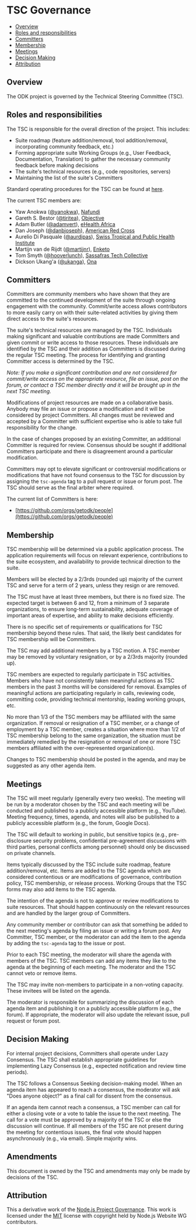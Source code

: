 # TSC Governance

* [Overview](#overview)
* [Roles and responsibilities](#roles-and-responsibilities)
* [Committers](#committers)
* [Membership](#membership)
* [Meetings](#meetings)
* [Decision Making](#decision-making)
* [Attribution](#attribution)

## <a name="overview"></a>Overview

The ODK project is governed by the Technical Steering Committee (TSC).

## <a name="roles-and-responsibilities"></a>Roles and responsibilities

The TSC is responsible for the overall direction of the project. This includes:
* Suite roadmap (feature addition/removal, tool addition/removal, incorporating community feedback, etc.)
* Forming appropriate suite Working Groups (e.g., User Feedback, Documentation, Translation) to gather the necessary community feedback before making decisions
* The suite's technical resources (e.g., code repositories, servers)
* Maintaining the list of the suite's Committers

Standard operating procedures for the TSC can be found at [here](https://github.com/getodk/governance/blob/master/STANDARD-OPERATING-PROCEDURES.md).

The current TSC members are:
* Yaw Anokwa ([@yanokwa](https://github.com/yanokwa)), [Nafundi](http://nafundi.com/)
* Gareth S. Bestor ([@tiritea](https://github.com/tiritea)), [Objective](https://www.objective.com/)
* Adam Butler ([@adamvert](https://github.com/adamvert)), [eHealth Africa](https://www.ehealthafrica.org/)
* Dan Joseph ([@danbjoseph](https://github.com/danbjoseph)), [American Red Cross](https://www.redcross.org/)
* Aurelio Di Pasquale ([@aurdipas](https://github.com/aurdipas)), [Swiss Tropical and Public Health Institute](https://www.swisstph.ch)
* Martijn van de Rijdt ([@martijnr](https://github.com/martijnr)), [Enketo](http://enketo.org)
* Tom Smyth ([@hooverlunch](https://github.com/hooverlunch)), [Sassafras Tech Collective](http://sassafras.coop/)
* Dickson Ukang'a ([@ukanga](https://github.com/ukanga)), [Ona](https://ona.io/)

## <a name="committers"></a>Committers

Committers are community members who have shown that they are committed to the continued development of the suite through ongoing engagement with the community. Commit/write access allows contributors to more easily carry on with their suite-related activities by giving them direct access to the suite's resources.

The suite's technical resources are managed by the TSC. Individuals making significant and valuable contributions are made Committers and given commit or write access to those resources. These individuals are identified by the TSC and their addition as Committers is discussed during the regular TSC meeting. The process for identifying and granting Committer access is determined by the TSC.

_Note: If you make a significant contribution and are not considered for commit/write access on the appropriate resource, file an issue, post on the forum, or contact a TSC member directly and it will be brought up in the next TSC meeting._

Modifications of project resources are made on a collaborative basis. Anybody may file an issue or propose a modification and it will be considered by project Committers. All changes must be reviewed and accepted by a Committer with sufficient expertise who is able to take full responsibility for the change.

In the case of changes proposed by an existing Committer, an additional Committer is required for review. Consensus should be sought if additional Committers participate and there is disagreement around a particular modification.

Committers may opt to elevate significant or controversial modifications or modifications that have not found consensus to the TSC for discussion by assigning the `tsc-agenda` tag to a pull request or issue or forum post. The TSC should serve as the final arbiter where required.

The current list of Committers is here:
* [https://github.com/orgs/getodk/people](https://github.com/orgs/getodk/people)

## <a name="membership"></a>Membership

TSC membership will be determined via a public application process. The application requirements will focus on relevant experience, contributions to the suite ecosystem, and availability to provide technical direction to the suite.

Members will be elected by a 2/3rds (rounded up) majority of the current TSC and serve for a term of 2 years, unless they resign or are removed.

The TSC must have at least three members, but there is no fixed size. The expected target is between 6 and 12, from a minimum of 3 separate organizations, to ensure long-term sustainability, adequate coverage of important areas of expertise, and ability to make decisions efficiently.

There is no specific set of requirements or qualifications for TSC membership beyond these rules. That said, the likely best candidates for TSC membership will be Committers.

The TSC may add additional members by a TSC motion. A TSC member may be removed by voluntary resignation, or by a 2/3rds majority (rounded up).

TSC members are expected to regularly participate in TSC activities. Members who have not consistently taken meaningful actions as TSC members in the past 3 months will be considered for removal. Examples of meaningful actions are participating regularly in calls, reviewing code, committing code, providing technical mentorship, leading working groups, etc.

No more than 1/3 of the TSC members may be affiliated with the same organization. If removal or resignation of a TSC member, or a change of employment by a TSC member, creates a situation where more than 1/2 of TSC membership belong to the same organization, the situation must be immediately remedied by the resignation or removal of one or more TSC members affiliated with the over-represented organization(s).

Changes to TSC membership should be posted in the agenda, and may be suggested as any other agenda item.

## <a name="meetings"></a>Meetings

The TSC will meet regularly (generally every two weeks). The meeting will be run by a moderator chosen by the TSC and each meeting will be conducted and published to a publicly accessible platform (e.g., YouTube). Meeting frequency, times, agenda, and notes will also be published to a publicly accessible platform (e.g., the forum, Google Docs).

The TSC will default to working in public, but sensitive topics (e.g., pre-disclosure security problems, confidential pre-agreement discussions with third parties, personal conflicts among personnel) should only be discussed on private channels.

Items typically discussed by the TSC include suite roadmap, feature addition/removal, etc. Items are added to the TSC agenda which are considered contentious or are modifications of governance, contribution policy, TSC membership, or release process. Working Groups that the TSC forms may also add items to the TSC agenda.

The intention of the agenda is not to approve or review modifications to suite resources. That should happen continuously on the relevant resources and are handled by the larger group of Committers.

Any community member or contributor can ask that something be added to the next meeting's agenda by filing an issue or writing a forum post. Any Committer, TSC member, or the moderator can add the item to the agenda by adding the `tsc-agenda` tag to the issue or post.

Prior to each TSC meeting, the moderator will share the agenda with members of the TSC. TSC members can add any items they like to the agenda at the beginning of each meeting. The moderator and the TSC cannot veto or remove items.

The TSC may invite non-members to participate in a non-voting capacity. These invitees will be listed on the agenda.

The moderator is responsible for summarizing the discussion of each agenda item and publishing it on a publicly accessible platform (e.g., the forum). If appropriate, the moderator will also update the relevant issue, pull request or forum post.

## <a name="decision-making"></a>Decision Making

For internal project decisions, Committers shall operate under Lazy Consensus. The TSC shall establish appropriate guidelines for implementing Lazy Consensus (e.g., expected notification and review time periods).

The TSC follows a Consensus Seeking decision-making model. When an agenda item has appeared to reach a consensus, the moderator will ask "Does anyone object?" as a final call for dissent from the consensus.

If an agenda item cannot reach a consensus, a TSC member can call for either a closing vote or a vote to table the issue to the next meeting. The call for a vote must be approved by a majority of the TSC or else the discussion will continue. If all members of the TSC are not present during the meeting for contentious issues, the final vote should happen asynchronously (e.g., via email). Simple majority wins.

## <a name="amendments"></a>Amendments

This document is owned by the TSC and amendments may only be made by decisions of the TSC.

## <a name="attribution"></a>Attribution

This a derivative work of the [Node.js Project Governance](https://raw.githubusercontent.com/nodejs/nodejs.org/0dd684cf21d278ba8aa178db0a20ebc6d587c58e/locale/en/about/governance.md). This work is licensed under the [MIT](https://opensource.org/licenses/MIT) license with copyright held by Node.js Website WG contributors.
